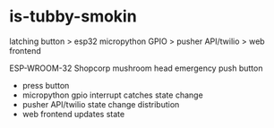 # is-tubby-smokin
latching button > esp32 micropython GPIO > pusher API/twilio > web frontend

ESP-WROOM-32
Shopcorp mushroom head emergency push button

- press button
- micropython gpio interrupt catches state change
- pusher API/twilio state change distribution
- web frontend updates state
